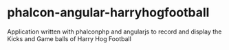 phalcon-angular-harryhogfootball
================================

Application written with phalconphp and angularjs to record and display the Kicks and Game balls of Harry Hog Football